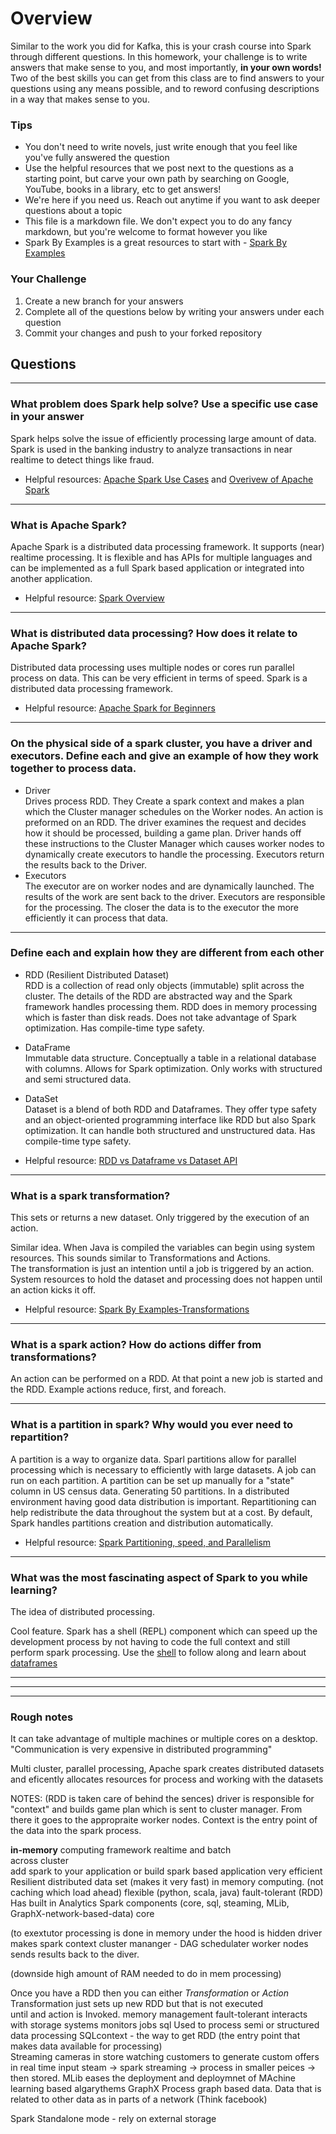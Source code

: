 # Overview

Similar to the work you did for Kafka, this is your crash course into Spark through different questions. In this homework, your
challenge is to write answers that make sense to you, and most importantly, **in your own words!**
Two of the best skills you can get from this class are to find answers to your questions using any means possible, and to
reword confusing descriptions in a way that makes sense to you. 

### Tips
* You don't need to write novels, just write enough that you feel like you've fully answered the question
* Use the helpful resources that we post next to the questions as a starting point, but carve your own path by searching on Google, YouTube, books in a library, etc to get answers!
* We're here if you need us. Reach out anytime if you want to ask deeper questions about a topic 
* This file is a markdown file. We don't expect you to do any fancy markdown, but you're welcome to format however you like
* Spark By Examples is a great resources to start with - [Spark By Examples](https://sparkbyexamples.com/)

### Your Challenge
1. Create a new branch for your answers 
2. Complete all of the questions below by writing your answers under each question
3. Commit your changes and push to your forked repository

## Questions

---

### What problem does Spark help solve? Use a specific use case in your answer 
Spark helps solve the issue of efficiently processing large amount of data.
Spark is used in the banking industry to analyze transactions in near realtime to detect things like fraud.


* Helpful resources: [Apache Spark Use Cases](https://www.toptal.com/spark/introduction-to-apache-spark) and [Overivew of Apache Spark](https://www.youtube.com/watch?v=znBa13Earms&t=42s)

---

### What is Apache Spark?  
Apache Spark is a distributed data processing framework. It supports (near) realtime processing. It is flexible and has APIs for multiple languages and can be implemented as a full Spark based application or integrated into another application.  


* Helpful resource: [Spark Overview](https://www.youtube.com/watch?v=ymtq8yjmD9I) 

---

### What is distributed data processing? How does it relate to Apache Spark?  
  
Distributed data processing uses multiple nodes or cores run parallel process on data. This can be very efficient in terms of speed. Spark is a distributed data processing framework.


* Helpful resource: [Apache Spark for Beginners](https://medium.com/@aristo_alex/apache-spark-for-beginners-d3b3791e259e)

---

### On the physical side of a spark cluster, you have a driver and executors. Define each and give an example of how they work together to process data.
* Driver  
Drives process RDD. They Create a spark context and makes a plan which the Cluster manager schedules on the Worker nodes. 
An action is preformed on an RDD. The driver examines the request and decides how it should be processed, building a game plan. 
Driver hands off these instructions to the Cluster Manager which causes worker nodes to dynamically create executors to handle the processing. 
Executors return the results back to the Driver.    
* Executors  
The executor are on worker nodes and are dynamically launched. The results of the work are sent back to the driver. 
Executors are responsible for the processing. The closer the data is to the executor the more efficiently it can process that data.

---

### Define each and explain how they are different from each other 
* RDD (Resilient Distributed Dataset)  
RDD is a collection of read only objects (immutable) split across the cluster. The details of the RDD are abstracted way and the Spark framework handles processing them.
RDD does in memory processing which is faster than disk reads. Does not take advantage of Spark optimization.
Has compile-time type safety.
* DataFrame  
Immutable data structure. Conceptually a table in a relational database with columns. Allows for Spark optimization. Only works with structured and semi structured data.
* DataSet  
Dataset is a blend of both RDD and Dataframes. They offer type safety and an object-oriented programming interface like RDD but also Spark optimization. 
It can handle both structured and unstructured data. Has compile-time type safety.


* Helpful resource: [RDD vs Dataframe vs Dataset API](https://data-flair.training/blogs/apache-spark-rdd-vs-dataframe-vs-dataset/)

---

### What is a spark transformation?
This sets or returns a new dataset. Only triggered by the execution of an action.

Similar idea. When Java is compiled the variables can begin using system resources. This sounds similar to Transformations and Actions.  
The transformation is just an intention until a job is triggered by an action. System resources to hold the dataset and processing does not happen until an action kicks it off.

* Helpful resource: [Spark By Examples-Transformations](https://sparkbyexamples.com/apache-spark-rdd/spark-rdd-transformations/)

---

### What is a spark action? How do actions differ from transformations? 
An action can be performed on a RDD. At that point a new job is started and the RDD. Example actions reduce, first, and foreach. 

---

### What is a partition in spark? Why would you ever need to repartition? 
A partition is a way to organize data. Sparl partitions allow for parallel processing which is necessary to efficiently with large datasets. A job can run on each partition.
A partition can be set up manually for a "state" column in US census data. Generating 50 partitions.
In a distributed environment having good data distribution is important. Repartitioning can help redistribute the data throughout the system but at a cost.
By default, Spark handles partitions creation and distribution automatically.

* Helpful resource: [Spark Partitioning, speed, and Parallelism](https://www.projectpro.io/article/how-data-partitioning-in-spark-helps-achieve-more-parallelism/297)

---

### What was the most fascinating aspect of Spark to you while learning? 
The idea of distributed processing.

Cool feature.
Spark has a shell (REPL) component which can speed up the development process by not having to code the full context and still perform spark processing.
Use the [shell](https://mungingdata.com/apache-spark/using-the-console/) to follow along and learn about [dataframes](https://mungingdata.com/apache-spark/introduction-to-dataframes/)







---
---
---
### Rough notes
It can take advantage of multiple machines or multiple cores on a desktop.
"Communication is very expensive in distributed programming"

Multi cluster, parallel processing, Apache spark creates distributed datasets and eficently allocates resources for process and working with the datasets


NOTES: (RDD is taken care of behind the sences) driver is responsible for "context" and builds game plan which is sent to cluster manager. From there it goes to the appropraite worker nodes.
Context is the entry point of the data into the spark process.



**in-memory** computing framework
realtime and batch  
across cluster   
add spark to your application or build spark based application
very efficient
Resilient distributed data set (makes it very fast)
in memory computing. (not caching which load ahead)
flexible (python, scala, java)
fault-tolerant (RDD)
Has built in Analytics
Spark components (core, sql, steaming, MLib, GraphX-network-based-data)
core




(to exextutor
processing is done in memory
under the hood is hidden
driver makes spark context
cluster mananger - DAG schedulater
worker nodes sends results back to the diver. 


(downside high amount of RAM needed to do in mem processing)

Once you have a RDD then you can either *Transformation* or *Action*  
Transformation just sets up new RDD but that is not executed  
until and action is Invoked.
memory management
fault-tolerant
interacts with storage systems
monitors jobs
sql
Used to process semi or structured data processing
SQLcontext - the way to get RDD (the entry point that makes data available for processing)  
Streaming
cameras in store watching customers to generate custom offers in real time
input steam -> spark streaming -> process in smaller peices -> then stored.
MLib
eases the deployment and deploymnet of MAchine learning based algarythems
GraphX
Process graph based data. Data that is related to other data as in parts of a network (Think facebook)

Spark Standalone mode - rely on external storage 
